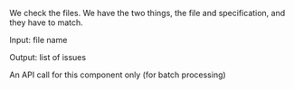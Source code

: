 We check the files. We have the two things, the file and specification, and they have to match.

Input: file name

Output: list of issues

An API call for this component only (for batch processing)